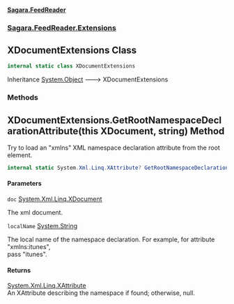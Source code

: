 #### [Sagara.FeedReader](index.md 'index')
### [Sagara.FeedReader.Extensions](index.md#Sagara.FeedReader.Extensions 'Sagara.FeedReader.Extensions')

## XDocumentExtensions Class

```csharp
internal static class XDocumentExtensions
```

Inheritance [System.Object](https://docs.microsoft.com/en-us/dotnet/api/System.Object 'System.Object') &#129106; XDocumentExtensions
### Methods

<a name='Sagara.FeedReader.Extensions.XDocumentExtensions.GetRootNamespaceDeclarationAttribute(thisSystem.Xml.Linq.XDocument,string)'></a>

## XDocumentExtensions.GetRootNamespaceDeclarationAttribute(this XDocument, string) Method

Try to load an "xmlns" XML namespace declaration attribute from the root element.

```csharp
internal static System.Xml.Linq.XAttribute? GetRootNamespaceDeclarationAttribute(this System.Xml.Linq.XDocument doc, string localName);
```
#### Parameters

<a name='Sagara.FeedReader.Extensions.XDocumentExtensions.GetRootNamespaceDeclarationAttribute(thisSystem.Xml.Linq.XDocument,string).doc'></a>

`doc` [System.Xml.Linq.XDocument](https://docs.microsoft.com/en-us/dotnet/api/System.Xml.Linq.XDocument 'System.Xml.Linq.XDocument')

The xml document.

<a name='Sagara.FeedReader.Extensions.XDocumentExtensions.GetRootNamespaceDeclarationAttribute(thisSystem.Xml.Linq.XDocument,string).localName'></a>

`localName` [System.String](https://docs.microsoft.com/en-us/dotnet/api/System.String 'System.String')

The local name of the namespace declaration. For example, for attribute "xmlns:itunes",   
            pass "itunes".

#### Returns
[System.Xml.Linq.XAttribute](https://docs.microsoft.com/en-us/dotnet/api/System.Xml.Linq.XAttribute 'System.Xml.Linq.XAttribute')  
An XAttribute describing the namespace if found; otherwise, null.